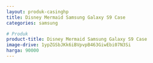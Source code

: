 ```yaml
---
layout: produk-casinghp
title: Disney Mermaid Samsung Galaxy S9 Case
categories: samsung

# Produk
product-title: Disney Mermaid Samsung Galaxy S9 Case
image-drive: 1ypZGSbJKk6iBVpvpB463GiwEbi07N3Si
harga: 90000
---
```

